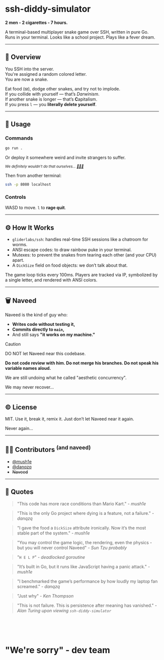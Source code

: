 # ssh-diddy-simulator

**2 men - 2 cigarettes - 7 hours.**

A terminal-based multiplayer snake game over SSH, written in pure Go.  
Runs in your terminal. Looks like a school project. Plays like a fever dream.

---

## 🚀 Overview

You SSH into the server.  
You're assigned a random colored letter.  
You are now a snake.

Eat food (ϖ), dodge other snakes, and try not to implode.  
If you collide with yourself — that’s *Darwinism*.  
If another snake is longer — that’s **C**apitalism.  
If you press `l` — you **literally delete yourself**.

---

## 🧠 Usage

### Commands

```bash
go run .
```

Or deploy it somewhere weird and invite strangers to suffer.

<sup>*We definitely wouldn't do that ourselves... [🐍🐍🐍](do_not.md)*<sup>

Then from another terminal:

```bash
ssh -p 8080 localhost
```

### Controls

WASD to move.
`l` to **rage quit**.

---

## ⚙️ How It Works

* `gliderlabs/ssh`: handles real-time SSH sessions like a chatroom for worms.
* ANSI escape codes: to draw rainbow puke in your terminal.
* Mutexes: to prevent the snakes from tearing each other (and your CPU) apart.
* A `DickSize` field on food objects: we don’t talk about that.

The game loop ticks every 100ms.
Players are tracked via IP, symbolized by a single letter, and rendered with ANSI colors.

---

## 🗑️ Naveed

Naveed is the kind of guy who:

* **Writes code without testing it,**
* **Commits directly to `main`,**
* And still says **"it works on my machine."**

> [!CAUTION]
> DO NOT let Naveed near this codebase.
> 
> **Do not code review with him. Do not merge his branches. Do not speak his variable names aloud.**
>
> We are still undoing what he called "aesthetic concurrency".
>
> We may never recover...

---

## ©️ License

MIT.
Use it, break it, remix it.
Just don’t let Naveed near it again.

Never again...

---

## 🧑‍💻 Contributors <sup>(and naveed)</sup>

- [@mush1e](https://github.com/mush1e)
- [@danqzq](https://github.com/danqzq)
- ~~Naveed~~

---

## 📜 Quotes

> "This code has more race conditions than Mario Kart." - *mush1e*

> "This is the only Go project where dying is a feature, not a failure." - *danqzq*

> "I gave the food a `DickSize` attribute ironically. Now it’s the most stable part of the system." - *mush1e*

> "You may control the game logic, the rendering, even the physics - but you will never control Naveed" - *Sun Tzu probably*

> "`H E L P`" - *deadlocked goroutine*

> "It’s built in Go, but it runs like JavaScript having a panic attack." - *mush1e*

> "I benchmarked the game’s performance by how loudly my laptop fan screamed." - *danqzq*

> "Just why" - *Ken Thompson*

> "This is not failure. This is persistence after meaning has vanished." - *Alan Turing upon viewing `ssh-diddy-simulator`*

<br><br><br>

# "We're sorry" - dev team
